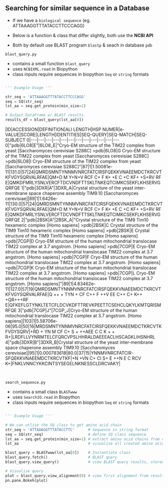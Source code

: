 ## Searching for similar sequence in a Database

- If we have a <code>biological sequence</code> (eg. ATTAAAGGTTTATACCTTCCCAGG)


- Below is a function & class that differ slightly, both use the **NCBI API**
- Both by default use BLAST program <code>blastp</code> & seach in database <code>pdb</code>

<code>blast_query.py</code>
- contains a small function <code>blast_query</code>
- uses <code>NCBIXML.read</code> in Biopython
- class inputs require sequences in biopython <code>Seq</code> or <code>string</code> formats

```python

''' Example Usage '''

str_seq = 'ATTAAAGGTTTATACCTTCCCAGG'
seq = SQ(str_seq)
lst_aa = seq.get_protein(min_size=1)

# Output DataFrame w/ BLAST results
results_df = blast_query(lst_aa[0])

```

<style scoped>
table {
  font-size: 13px;
}
</style>

|ID|ACCESSION|DEFINITION|ALI LENGTH|HSP NUMER|e-VALUE|SCORE|LENGTH|IDENTITIES|SEQ-QUERY|SEQ-MATCH|SEQ-SUBJECT 0|---|---|---|---|---|---|---|---|---|---|---|--- 0|"pdb|6LO8|E"|6LO8_E|"Cryo-EM structure of the TIM22 complex from yeast [Saccharomyces cerevisiae S288C] >pdb|6LO8|G Cryo-EM structure of the TIM22 complex from yeast [Saccharomyces cerevisiae S288C] >pdb|6LO8|I Cryo-EM structure of the TIM22 complex from yeast [Saccharomyces cerevisiae S288C]"|87|1|1.50081e-11|131.0|57|24|QMRDSMNTYNNMVNRCFATCIRSFQEKKVNAEEMDCTKRCVTKFVGYSQRVALRFAE|QM+D M Y+N+V RCF C+ F K+ +E C +C KF+ +S+RV RF E|QMKDFMRLYSNLVERCFTDCVNDFTTSKLTNKEQTCIMKCSEKFLKHSERVGQRFQE 1|"pdb|3DXR|A"|3DXR_A|Crystal structure of the yeast inter-membrane space chaperone assembly TIM9.10 [Saccharomyces cerevisiae]|89|1|1.6426e-11|130.0|57|24|QMRDSMNTYNNMVNRCFATCIRSFQEKKVNAEEMDCTKRCVTKFVGYSQRVALRFAE|QM+D M Y+N+V RCF C+ F K+ +E C +C KF+ +S+RV RF E|QMKDFMRLYSNLVERCFTDCVNDFTTSKLTNKEQTCIMKCSEKFLKHSERVGQRFQE 2|"pdb|2BSK|A"|2BSK_A|"Crystal structure of the TIM9 Tim10 hexameric complex [Homo sapiens] >pdb|2BSK|C Crystal structure of the TIM9 Tim10 hexameric complex [Homo sapiens] >pdb|2BSK|E Crystal structure of the TIM9 Tim10 hexameric complex [Homo sapiens] >pdb|7CGP|D Cryo-EM structure of the human mitochondrial translocase TIM22 complex at 3.7 angstrom. [Homo sapiens] >pdb|7CGP|E Cryo-EM structure of the human mitochondrial translocase TIM22 complex at 3.7 angstrom. [Homo sapiens] >pdb|7CGP|F Cryo-EM structure of the human mitochondrial translocase TIM22 complex at 3.7 angstrom. [Homo sapiens] >pdb|7CGP|K Cryo-EM structure of the human mitochondrial translocase TIM22 complex at 3.7 angstrom. [Homo sapiens] >pdb|7CGP|L Cryo-EM structure of the human mitochondrial translocase TIM22 complex at 3.7 angstrom. [Homo sapiens]"|89|1|4.83462e-11|127.0|57|19|QMRDSMNTYNNMVNRCFATCIRSFQEKKVNAEEMDCTKRCVTKFVGYSQRVALRFAE|Q ++ + TYN + CF C++ F ++V EE C++ C+ K++ +QR+++RF E|QFKEFLGTYNKLTETCFLDCVKDFTTREVKPEETTCSEHCLQKYLKMTQRISMRFQE 3|"pdb|7CGP|J"|7CGP_J|Cryo-EM structure of the human mitochondrial translocase TIM22 complex at 3.7 angstrom. [Homo sapiens]|103|1|5.58706e-06|95.0|50|16|MRDSMNTYNNMVNRCFATCIRSFQEKKVNAEEMDCTKRCVTKFVGYSQRV|+RD + YN M CF C+ S + ++AEE C C K + + R+|LRDFLLVYNRMTELCFQRCVPSLHHRALDAEEEACLHSCAGKLIHSNHRL 4|"pdb|3DXR|B"|3DXR_B|Crystal structure of the yeast inter-membrane space chaperone assembly TIM9.10 [Saccharomyces cerevisiae]|95|1|0.000783618|80.0|37|15|YNNMVNRCFATCIR-SFQEKKVNAEEMDCTKRCVTKF|+N +VN C+ CI S+ E ++N E C RCV K+|FNKLVNNCYKKCINTSYSEGELNKNESSCLDRCVAKY|

<br>

<code>search_sequence.py</code>
- contains a small class <code>BLASTwww</code>
- uses <code>SearchIO.read</code> in Biopython
- class inputs require sequences in biopython <code>Seq</code> or <code>string</code> formats

```python

''' Example Usage '''

# We can utlise the SQ class to get amino acid chain
str_seq = 'ATTAAAGGTTTATACCTTC'      # Sequence in string format
seq = SQ(str_seq)                    # define SQ class sequence
lst_aa = seq.get_protein(min_size=1) # extract amino acid chains from via translation
lst_aa                               # visualise all created amino acid chains

blast_query = BLASTwww(lst_aa[0])    # Instantiate class
blast_query.fetch()                  # BLAST query
blast_query.view_query()             # view BLAST query results, stored in DataFrame

# Visualise query
plot = blast_query.view_alignment(0) # view first alignment from results dataframe
pn.pane.Bokeh(plot)

```
